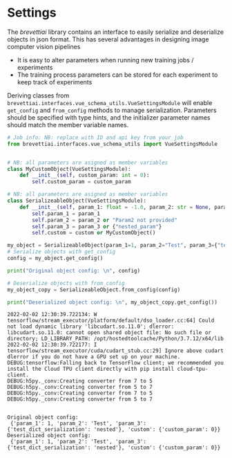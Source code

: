 #  Settings
The *brevettiai* library contains an interface to easily serialize and deserialize objects in json format. This has several advantages in designing image computer vision pipelines
* It is easy to alter parameters when running new training jobs / experiments
* The training process parameters can be stored for each experiment to keep track of experiments

Deriving classes from <code>brevettiai.interfaces.vue_schema_utils.VueSettingsModule</code> will enable <code>get_config</code> and <code>from_config</code> methods to manage serialization. Parameters should be specified with type hints, and the initializer parameter names should match the member variable names.


```python
# Job info: NB: replace with ID and api key from your job
from brevettiai.interfaces.vue_schema_utils import VueSettingsModule


# NB: all parameters are asigned as member variables
class MyCustomObject(VueSettingsModule):
    def __init__(self, custom_param: int = 0):
        self.custom_param = custom_param

# NB: all parameters are asigned as member variables
class SerializeableObject(VueSettingsModule):
    def __init__(self, param_1: float = -1.0, param_2: str = None, param_3: dict = None, custom: MyCustomObject = None):
        self.param_1 = param_1
        self.param_2 = param_2 or "Param2 not provided"
        self.param_3 = param_3 or {"nested_param"}
        self.custom = custom or MyCustomObject()

my_object = SerializeableObject(param_1=1, param_2="Test", param_3={"test_dict_serialization": "nested"})
# Serialize objects with get_config
config = my_object.get_config()

print("Original object config: \n", config)

# Deserialize objects with from_config
my_object_copy = SerializeableObject.from_config(config)

print("Deserialized object config: \n", my_object_copy.get_config())
```

    2022-02-02 12:30:39.722134: W tensorflow/stream_executor/platform/default/dso_loader.cc:64] Could not load dynamic library 'libcudart.so.11.0'; dlerror: libcudart.so.11.0: cannot open shared object file: No such file or directory; LD_LIBRARY_PATH: /opt/hostedtoolcache/Python/3.7.12/x64/lib
    2022-02-02 12:30:39.722177: I tensorflow/stream_executor/cuda/cudart_stub.cc:29] Ignore above cudart dlerror if you do not have a GPU set up on your machine.
    DEBUG:tensorflow:Falling back to TensorFlow client; we recommended you install the Cloud TPU client directly with pip install cloud-tpu-client.
    DEBUG:h5py._conv:Creating converter from 7 to 5
    DEBUG:h5py._conv:Creating converter from 5 to 7
    DEBUG:h5py._conv:Creating converter from 7 to 5
    DEBUG:h5py._conv:Creating converter from 5 to 7


    Original object config: 
     {'param_1': 1, 'param_2': 'Test', 'param_3': {'test_dict_serialization': 'nested'}, 'custom': {'custom_param': 0}}
    Deserialized object config: 
     {'param_1': 1, 'param_2': 'Test', 'param_3': {'test_dict_serialization': 'nested'}, 'custom': {'custom_param': 0}}

